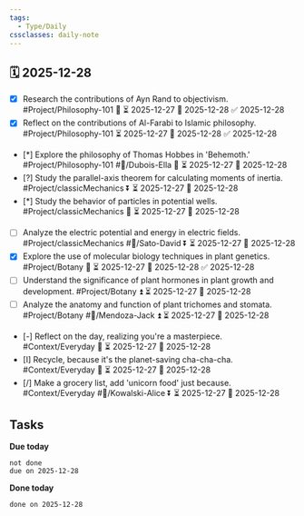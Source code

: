 ```yaml
---
tags:
  - Type/Daily
cssclasses: daily-note
---
```


## 🗓️ 2025-12-28

- [x] Research the contributions of Ayn Rand to objectivism. #Project/Philosophy-101 🔽 ⏳ 2025-12-27 📅 2025-12-28 ✅ 2025-12-28
- [x] Reflect on the contributions of Al-Farabi to Islamic philosophy. #Project/Philosophy-101 ⏳ 2025-12-27 📅 2025-12-28 ✅ 2025-12-28
- [*] Explore the philosophy of Thomas Hobbes in 'Behemoth.' #Project/Philosophy-101 #👤/Dubois-Ella 🔺 ⏳ 2025-12-27 📅 2025-12-28
- [?] Study the parallel-axis theorem for calculating moments of inertia. #Project/classicMechanics ⏬ ⏳ 2025-12-27 📅 2025-12-28
- [*] Study the behavior of particles in potential wells. #Project/classicMechanics 🔺 ⏳ 2025-12-27 📅 2025-12-28
- [ ] Analyze the electric potential and energy in electric fields. #Project/classicMechanics #👤/Sato-David ⏬ ⏳ 2025-12-27 📅 2025-12-28
- [x] Explore the use of molecular biology techniques in plant genetics. #Project/Botany 🔼 ⏳ 2025-12-27 📅 2025-12-28 ✅ 2025-12-28
- [ ] Understand the significance of plant hormones in plant growth and development. #Project/Botany ⏫ ⏳ 2025-12-27 📅 2025-12-28
- [ ] Analyze the anatomy and function of plant trichomes and stomata. #Project/Botany #👤/Mendoza-Jack ⏫ ⏳ 2025-12-27 📅 2025-12-28
- [-] Reflect on the day, realizing you're a masterpiece. #Context/Everyday 🔽 ⏳ 2025-12-27 📅 2025-12-28
- [I] Recycle, because it's the planet-saving cha-cha-cha. #Context/Everyday 🔺 ⏳ 2025-12-27 📅 2025-12-28
- [/] Make a grocery list, add 'unicorn food' just because. #Context/Everyday #👤/Kowalski-Alice ⏬ ⏳ 2025-12-27 📅 2025-12-28

## Tasks

**Due today**

```tasks
not done
due on 2025-12-28
```

**Done today**

```tasks
done on 2025-12-28
```
            